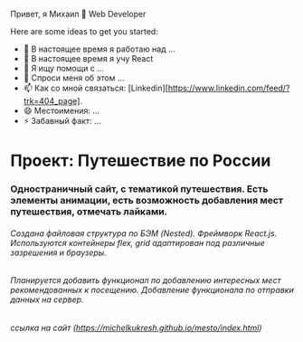 Привет, я Михаил 👋
Web Developer

Here are some ideas to get you started:

- 🔭 В настоящее время я работаю над ...
- 🌱 В настоящее время я учу React
- 🤔 Я ищу помощи с ...
- 💬 Спроси меня об этом ...
- 📫 Как со мной связаться: [Linkedin][https://www.linkedin.com/feed/?trk=404_page].
- 😄 Местоимения: ...
- ⚡ Забавный факт: ...

# Проект: Путешествие по России

### Одностраничный сайт, с тематикой путешествия. Есть элементы анимации, есть возможность добавления мест путешествия, отмечать лайками.

###### Создана файловая структура по БЭМ (Nested). Фреймворк React.js. Используются контейнеры flex, grid адаптирован под различные зазрешения и браузеры.

###### Планируется добавить функционал по добавлению интересных мест рекомендованных к посещению. Добавление функционала по отправки данных на сервер.

###### ссылка на сайт (https://michelkukresh.github.io/mesto/index.html)
